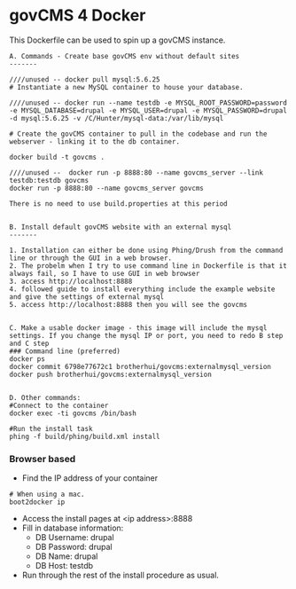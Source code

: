 govCMS 4 Docker
===============

This Dockerfile can be used to spin up a govCMS instance.

```
A. Commands - Create base govCMS env without default sites
-------

////unused -- docker pull mysql:5.6.25
# Instantiate a new MySQL container to house your database.

////unused -- docker run --name testdb -e MYSQL_ROOT_PASSWORD=password -e MYSQL_DATABASE=drupal -e MYSQL_USER=drupal -e MYSQL_PASSWORD=drupal -d mysql:5.6.25 -v /C/Hunter/mysql-data:/var/lib/mysql

# Create the govCMS container to pull in the codebase and run the webserver - linking it to the db container.

docker build -t govcms .

////unused --  docker run -p 8888:80 --name govcms_server --link testdb:testdb govcms
docker run -p 8888:80 --name govcms_server govcms

There is no need to use build.properties at this period


B. Install default govCMS website with an external mysql
-------

1. Installation can either be done using Phing/Drush from the command line or through the GUI in a web browser.
2. The probelm when I try to use command line in Dockerfile is that it always fail, so I have to use GUI in web browser
3. access http://localhost:8888
4. followed guide to install everything include the example website and give the settings of external mysql
5. access http://localhost:8888 then you will see the govcms


C. Make a usable docker image - this image will include the mysql settings. If you change the mysql IP or port, you need to redo B step and C step
### Command line (preferred)
docker ps
docker commit 6798e77672c1 brotherhui/govcms:externalmysql_version
docker push brotherhui/govcms:externalmysql_version


D. Other commands:
#Connect to the container
docker exec -ti govcms /bin/bash

#Run the install task
phing -f build/phing/build.xml install
```

### Browser based

* Find the IP address of your container

```
# When using a mac.
boot2docker ip
```

* Access the install pages at \<ip address\>:8888
* Fill in database information:
  * DB Username: drupal
  * DB Password: drupal
  * DB Name: drupal
  * DB Host: testdb
* Run through the rest of the install procedure as usual.
